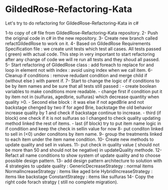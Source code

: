 # GildedRose-Refactoring-Kata
Let's try to do refactoring for GildedRose-Refactoring-Kata in c#

1-to copy of c# file from GildedRose-Refactoring-Kata repository.
2- Push the original code in c# in the new repository.
3- Create new branch called  refactGildedRose to work on it.
4- Based on GildedRose Requirements Specification file : we create unit tests which test all cases. All tests passed ( green) with actual code. This step in very important to start refactoring after any change of code we will re run all tests and  they shoud all passed.
5- Start refactoring of GildedRose class : add foreach to replace for and loop in element not with index : avoid using index when we call item.
6- Cleanup if conditions : remove redudant condition and merge child if (without else ) with parent if.
7- Start to change the logic of if conditions to be by item names and be sure that all tests still passed :
    - create boolean variables to make conditions more readable.
    - change first if condition put it by item not in (sulfuras, agedbrie, sulfuras) which decrease quantity when    	quality >0.
    - Second else block : it was else if not agedBrie and not backstage chenged by two if  for aged Brie, 	backstage the old behavior increase quality by 1 and check if backstage continue to increase.
    - third (if block) one check if it is not sulfuras so I changed to check quality updating method linked the 	rest of items.
    - last (if block) try to put item name logic in if condition and keep the check in sellin value for now
8- put conditon linked to sell in (<0) under conditons by item name.
9- group the treatments linked to each item under the item name condition.
10- Create new methods to update quality and sell in values.
11- put check in quality value ( should not be more than 50 and should not be negative) in updateQuality methode.
12- Refact all name conditions to show system of update quality and to choose possible design pattern.
13- add design pattern architecture to solution with 4 strategies to update quality : 
	GenericDecreaseStrategy : normal items
	NormalIncreaseStrategy : items like aged brie
	HybridIncreaseStrategy : items like backstage
	ConstantStrategy : items like sulfuras
14- Copy the right code forach stratgy ( still no complete migration).
